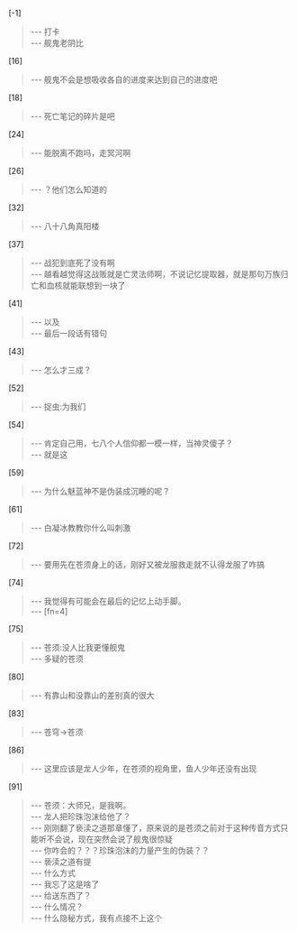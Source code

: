 
[-1] 
>--- 打卡<br>
>--- 舰鬼老阴比<br>

[16] 
>--- 舰鬼不会是想吸收各自的进度来达到自己的进度吧<br>

[18] 
>--- 死亡笔记的碎片是吧<br>

[24] 
>--- 能脱离不跑吗，走冥河啊<br>

[26] 
>--- ？他们怎么知道的<br>

[32] 
>--- 八十八角真阳楼<br>

[37] 
>--- 战犯到底死了没有啊<br>
>--- 越看越觉得这战贩就是亡灵法师啊，不说记忆提取器，就是那句万族归亡和血核就能联想到一块了<br>

[41] 
>--- 以及<br>
>--- 最后一段话有错句<br>

[43] 
>--- 怎么才三成？<br>

[52] 
>--- 捉虫:为我们<br>

[54] 
>--- 肯定自己用，七八个人信仰都一模一样，当神灵傻子？<br>
>--- 就是这<br>

[59] 
>--- 为什么魅蓝神不是伪装成沉睡的呢？<br>

[61] 
>--- 白凝冰教教你什么叫刺激<br>

[72] 
>--- 要用先在苍须身上的话，刚好又被龙服救走就不认得龙服了咋搞<br>

[74] 
>--- 我觉得有可能会在最后的记忆上动手脚。<br>
>--- [fn=4]<br>

[75] 
>--- 苍须:没人比我更懂舰鬼<br>
>--- 多疑的苍须<br>

[80] 
>--- 有靠山和没靠山的差别真的很大<br>

[83] 
>--- 苍穹→苍须<br>

[86] 
>--- 这里应该是龙人少年，在苍须的视角里，鱼人少年还没有出现<br>

[91] 
>--- 苍须：大师兄，是我啊。<br>
>--- 龙人把珍珠泡沫给他了？<br>
>--- 刚刚翻了亵渎之道那章懂了，原来说的是苍须之前对于这种传音方式只能听不会说，现在突然会说了舰鬼很惊疑<br>
>--- 你咋会的？？？珍珠泡沫的力量产生的伪装？？<br>
>--- 亵渎之道有提<br>
>--- 什么方式<br>
>--- 我忘了这是啥了<br>
>--- 给送东西了？<br>
>--- 什么情况？<br>
>--- 什么隐秘方式，我有点接不上这个<br>
